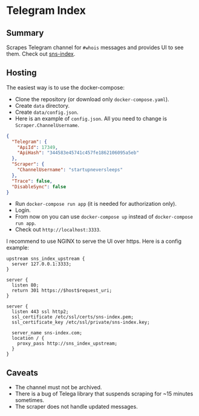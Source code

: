 # Telegram Index

## Summary

Scrapes Telegram channel for `#whois` messages and provides UI to see them.
Check out [sns-index](http://sns-index.com).

## Hosting

The easiest way is to use the docker-compose:
* Clone the repository (or download only `docker-compose.yaml`).
* Create `data` directory.
* Create `data/config.json`.
* Here is an example of `config.json`. All you need to change is `Scraper.ChannelUsername`.
```JSON
{
  "Telegram": {
    "ApiId": 17349,
    "ApiHash": "344583e45741c457fe1862106095a5eb"
  },
  "Scraper": {
    "ChannelUsername": "startupneversleeps"
  },
  "Trace": false,
  "DisableSync": false
}
```
* Run `docker-compose run app` (it is needed for authorization only).
* Login.
* From now on you can use `docker-compose up` instead of `docker-compose run app`.
* Check out `http://localhost:3333`.

I recommend to use NGINX to serve the UI over https. Here is a config example:

```
upstream sns_index_upstream {
  server 127.0.0.1:3333;
}

server {
  listen 80;
  return 301 https://$host$request_uri;
}

server {
  listen 443 ssl http2;
  ssl_certificate /etc/ssl/certs/sns-index.pem;
  ssl_certificate_key /etc/ssl/private/sns-index.key;

  server_name sns-index.com;
  location / {
    proxy_pass http://sns_index_upstream;
  }
}
```

## Caveats

* The channel must not be archived.
* There is a bug of Telega library that suspends scraping for ~15 minutes sometimes.
* The scraper does not handle updated messages.
